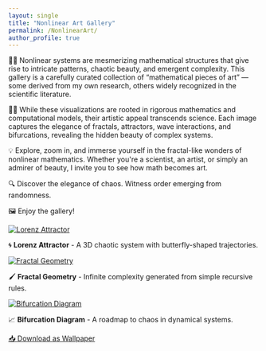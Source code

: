 ```yaml
---
layout: single
title: "Nonlinear Art Gallery"
permalink: /NonlinearArt/
author_profile: true
---
```


🔬✨ Nonlinear systems are mesmerizing mathematical structures that give rise to intricate patterns, chaotic beauty, and emergent complexity. This gallery is a carefully curated collection of “mathematical pieces of art” — some derived from my own research, others widely recognized in the scientific literature.

🎨✨ While these visualizations are rooted in rigorous mathematics and computational models, their artistic appeal transcends science. Each image captures the elegance of fractals, attractors, wave interactions, and bifurcations, revealing the hidden beauty of complex systems.

💡 Explore, zoom in, and immerse yourself in the fractal-like wonders of nonlinear mathematics. Whether you're a scientist, an artist, or simply an admirer of beauty, I invite you to see how math becomes art.

🔍 Discover the elegance of chaos. Witness order emerging from randomness.

🖼️ Enjoy the gallery!


<div class="gallery-container">
  <div class="gallery-item">
    <a href="/assets/images/LorenzAttractor.png" data-lightbox="gallery" data-title="Lorenz Attractor - A Chaotic System">
      <img src="images/LorenzAttractor.png" alt="Lorenz Attractor">
    </a>
    <p>🌀 <strong>Lorenz Attractor</strong> - A 3D chaotic system with butterfly-shaped trajectories.</p>
  </div>
  
  <div class="gallery-item">
    <a href="/assets/images/LorenzAttractor.png" data-lightbox="gallery" data-title="Fractal Geometry">
      <img src="images/FractalGeometry.png" alt="Fractal Geometry">
    </a>
    <p>🖌️ <strong>Fractal Geometry</strong> - Infinite complexity generated from simple recursive rules.</p>
  </div>
  
  <div class="gallery-item">
    <a href="/assets/images/LorenzAttractor.png" data-lightbox="gallery" data-title="Bifurcation Diagram">
      <img src="images/BifurcationDiagram.png" alt="Bifurcation Diagram">
    </a>
    <p>📈 <strong>Bifurcation Diagram</strong> - A roadmap to chaos in dynamical systems.</p>
  </div>
</div>

<a href="/assets/images/LorenzAttractor.png" download class="btn-download">📥 Download as Wallpaper</a>



